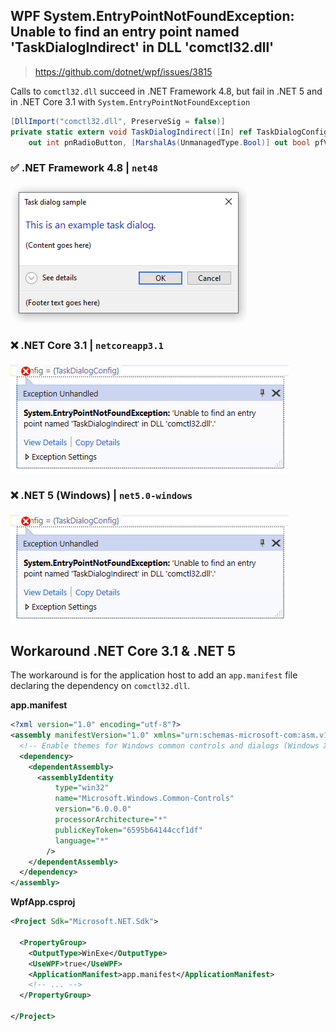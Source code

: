 ## WPF System.EntryPointNotFoundException: Unable to find an entry point named 'TaskDialogIndirect' in DLL 'comctl32.dll'

> https://github.com/dotnet/wpf/issues/3815

Calls to `comctl32.dll` succeed in .NET Framework 4.8, but fail in .NET 5 and in .NET Core 3.1 with `System.EntryPointNotFoundException`

```csharp
[DllImport("comctl32.dll", PreserveSig = false)]
private static extern void TaskDialogIndirect([In] ref TaskDialogConfig pTaskConfig, out int pnButton,
    out int pnRadioButton, [MarshalAs(UnmanagedType.Bool)] out bool pfVerificationFlagChecked);
```

### :white_check_mark: .NET Framework 4.8 | `net48`

![Screenshot Exception when Debugging](asset/expected-task-dialog.png)

### :x: .NET Core 3.1 | `netcoreapp3.1`

![Screenshot Exception when Debugging](asset/exception-when-debugging.png)

### :x: .NET 5 (Windows) | `net5.0-windows`

![Screenshot Exception when Debugging](asset/exception-when-debugging.png)

## Workaround .NET Core 3.1 & .NET 5

The workaround is for the application host to add an `app.manifest` file declaring the dependency on `comctl32.dll`.

**app.manifest**
```xml
<?xml version="1.0" encoding="utf-8"?>
<assembly manifestVersion="1.0" xmlns="urn:schemas-microsoft-com:asm.v1">
  <!-- Enable themes for Windows common controls and dialogs (Windows XP and later) -->
  <dependency>
    <dependentAssembly>
      <assemblyIdentity
          type="win32"
          name="Microsoft.Windows.Common-Controls"
          version="6.0.0.0"
          processorArchitecture="*"
          publicKeyToken="6595b64144ccf1df"
          language="*"
        />
    </dependentAssembly>
  </dependency>
</assembly>
```

**WpfApp.csproj**
```xml
<Project Sdk="Microsoft.NET.Sdk">

  <PropertyGroup>
    <OutputType>WinExe</OutputType>
    <UseWPF>true</UseWPF>
    <ApplicationManifest>app.manifest</ApplicationManifest>
    <!-- ... -->
  </PropertyGroup>

</Project>
```
